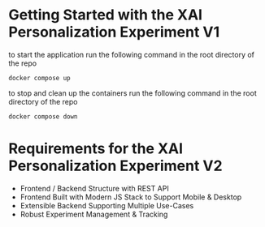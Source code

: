 # Getting Started with the XAI Personalization Experiment V1

to start the application run the following command in the root directory of the repo
```
docker compose up
```

to stop and clean up the containers run the following command in the root directory of the repo
```
docker compose down
```

# Requirements for the XAI Personalization Experiment V2
- Frontend / Backend Structure with REST API
- Frontend Built with Modern JS Stack to Support Mobile & Desktop
- Extensible Backend Supporting Multiple Use-Cases
- Robust Experiment Management & Tracking
